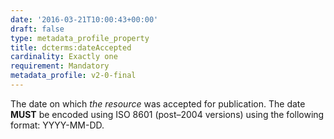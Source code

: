 ```yaml
---
date: '2016-03-21T10:00:43+00:00'
draft: false
type: metadata_profile_property
title: dcterms:dateAccepted
cardinality: Exactly one
requirement: Mandatory
metadata_profile: v2-0-final
---
```

The date on which *the resource* was accepted for publication. The date **MUST** be encoded using ISO 8601 (post&#8211;2004 versions) using the following format: YYYY-MM-DD.
